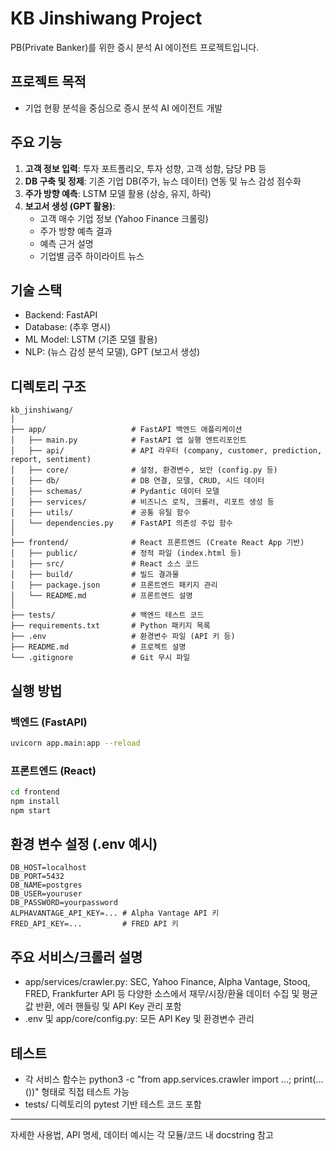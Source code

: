 # KB Jinshiwang Project

PB(Private Banker)를 위한 증시 분석 AI 에이전트 프로젝트입니다.

## 프로젝트 목적
- 기업 현황 분석을 중심으로 증시 분석 AI 에이전트 개발

## 주요 기능
1.  **고객 정보 입력**: 투자 포트폴리오, 투자 성향, 고객 성함, 담당 PB 등
2.  **DB 구축 및 정제**: 기존 기업 DB(주가, 뉴스 데이터) 연동 및 뉴스 감성 점수화
3.  **주가 방향 예측**: LSTM 모델 활용 (상승, 유지, 하락)
4.  **보고서 생성 (GPT 활용)**:
    *   고객 매수 기업 정보 (Yahoo Finance 크롤링)
    *   주가 방향 예측 결과
    *   예측 근거 설명
    *   기업별 금주 하이라이트 뉴스

## 기술 스택
- Backend: FastAPI
- Database: (추후 명시)
- ML Model: LSTM (기존 모델 활용)
- NLP: (뉴스 감성 분석 모델), GPT (보고서 생성)

## 디렉토리 구조

```
kb_jinshiwang/
│
├── app/                   # FastAPI 백엔드 애플리케이션
│   ├── main.py            # FastAPI 앱 실행 엔트리포인트
│   ├── api/               # API 라우터 (company, customer, prediction, report, sentiment)
│   ├── core/              # 설정, 환경변수, 보안 (config.py 등)
│   ├── db/                # DB 연결, 모델, CRUD, 시드 데이터
│   ├── schemas/           # Pydantic 데이터 모델
│   ├── services/          # 비즈니스 로직, 크롤러, 리포트 생성 등
│   ├── utils/             # 공통 유틸 함수
│   └── dependencies.py    # FastAPI 의존성 주입 함수
│
├── frontend/              # React 프론트엔드 (Create React App 기반)
│   ├── public/            # 정적 파일 (index.html 등)
│   ├── src/               # React 소스 코드
│   ├── build/             # 빌드 결과물
│   ├── package.json       # 프론트엔드 패키지 관리
│   └── README.md          # 프론트엔드 설명
│
├── tests/                 # 백엔드 테스트 코드
├── requirements.txt       # Python 패키지 목록
├── .env                   # 환경변수 파일 (API 키 등)
├── README.md              # 프로젝트 설명
└── .gitignore             # Git 무시 파일
```

## 실행 방법

### 백엔드 (FastAPI)
```zsh
uvicorn app.main:app --reload
```

### 프론트엔드 (React)
```zsh
cd frontend
npm install
npm start
```

## 환경 변수 설정 (.env 예시)
```
DB_HOST=localhost
DB_PORT=5432
DB_NAME=postgres
DB_USER=youruser
DB_PASSWORD=yourpassword
ALPHAVANTAGE_API_KEY=... # Alpha Vantage API 키
FRED_API_KEY=...         # FRED API 키
```

## 주요 서비스/크롤러 설명
- app/services/crawler.py: SEC, Yahoo Finance, Alpha Vantage, Stooq, FRED, Frankfurter API 등 다양한 소스에서 재무/시장/환율 데이터 수집 및 평균값 반환, 에러 핸들링 및 API Key 관리 포함
- .env 및 app/core/config.py: 모든 API Key 및 환경변수 관리

## 테스트
- 각 서비스 함수는 python3 -c "from app.services.crawler import ...; print(...())" 형태로 직접 테스트 가능
- tests/ 디렉토리의 pytest 기반 테스트 코드 포함

---

자세한 사용법, API 명세, 데이터 예시는 각 모듈/코드 내 docstring 참고
